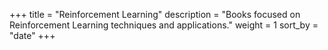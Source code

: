 +++
title = "Reinforcement Learning"
description = "Books focused on Reinforcement Learning techniques and applications."
weight = 1
sort_by = "date"
+++